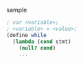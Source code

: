 sample

```scheme
; var <variable>;
; <variable> = <value>;
(define while
  (lambda (cond stmt)
    (null? cond)
    ...
```